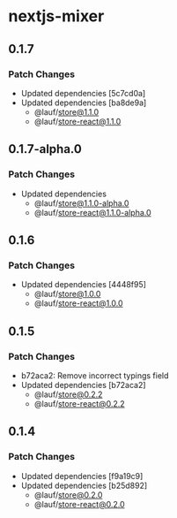 # nextjs-mixer

## 0.1.7

### Patch Changes

- Updated dependencies [5c7cd0a]
- Updated dependencies [ba8de9a]
  - @lauf/store@1.1.0
  - @lauf/store-react@1.1.0

## 0.1.7-alpha.0

### Patch Changes

- Updated dependencies
  - @lauf/store@1.1.0-alpha.0
  - @lauf/store-react@1.1.0-alpha.0

## 0.1.6

### Patch Changes

- Updated dependencies [4448f95]
  - @lauf/store@1.0.0
  - @lauf/store-react@1.0.0

## 0.1.5

### Patch Changes

- b72aca2: Remove incorrect typings field
- Updated dependencies [b72aca2]
  - @lauf/store@0.2.2
  - @lauf/store-react@0.2.2

## 0.1.4

### Patch Changes

- Updated dependencies [f9a19c9]
- Updated dependencies [b25d892]
  - @lauf/store@0.2.0
  - @lauf/store-react@0.2.0
